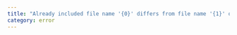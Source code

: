 ```yaml
---
title: "Already included file name '{0}' differs from file name '{1}' only in casing."
category: error
---
```

